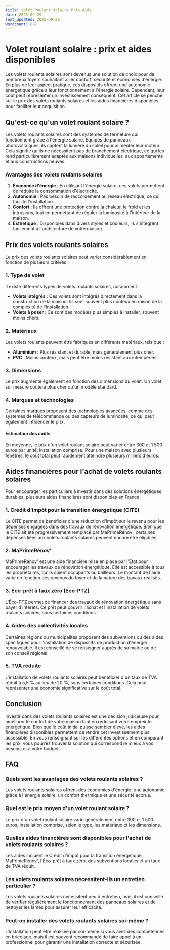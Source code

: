 ```yaml
---
title: Volet Roulant Solaire Prix Aide
date: 2025-09-29
last_updated: 2025-09-29
wordcount: 887
---
```


# Volet roulant solaire : prix et aides disponibles

Les volets roulants solaires sont devenus une solution de choix pour de nombreux foyers souhaitant allier confort, sécurité et économies d'énergie. En plus de leur aspect pratique, ces dispositifs offrent une autonomie énergétique grâce à leur fonctionnement à l'énergie solaire. Cependant, leur coût peut représenter un investissement conséquent. Cet article se penche sur le prix des volets roulants solaires et les aides financières disponibles pour faciliter leur acquisition.

## Qu'est-ce qu'un volet roulant solaire ?

Les volets roulants solaires sont des systèmes de fermeture qui fonctionnent grâce à l'énergie solaire. Équipés de panneaux photovoltaïques, ils captent la lumière du soleil pour alimenter leur moteur. Cela signifie qu'ils ne nécessitent pas de branchement électrique, ce qui les rend particulièrement adaptés aux maisons individuelles, aux appartements et aux constructions neuves.

### Avantages des volets roulants solaires

1. **Économie d'énergie** : En utilisant l'énergie solaire, ces volets permettent de réduire la consommation d'électricité.
2. **Autonomie** : Pas besoin de raccordement au réseau électrique, ce qui facilite l'installation.
3. **Confort** : Ils offrent une protection contre la chaleur, le froid et les intrusions, tout en permettant de réguler la luminosité à l'intérieur de la maison.
4. **Esthétique** : Disponibles dans divers styles et couleurs, ils s'intègrent facilement à l'architecture de votre maison.

## Prix des volets roulants solaires

Le prix des volets roulants solaires peut varier considérablement en fonction de plusieurs critères :

### 1. Type de volet

Il existe différents types de volets roulants solaires, notamment :

- **Volets intégrés** : Ces volets sont intégrés directement dans la construction de la maison. Ils sont souvent plus coûteux en raison de la complexité de l'installation.
- **Volets à poser** : Ce sont des modèles plus simples à installer, souvent moins chers.

### 2. Matériaux

Les volets roulants peuvent être fabriqués en différents matériaux, tels que :

- **Aluminium** : Plus résistant et durable, mais généralement plus cher.
- **PVC** : Moins coûteux, mais peut être moins résistant aux intempéries.

### 3. Dimensions

Le prix augmente également en fonction des dimensions du volet. Un volet sur mesure coûtera plus cher qu'un modèle standard.

### 4. Marques et technologies

Certaines marques proposent des technologies avancées, comme des systèmes de télécommande ou des capteurs de luminosité, ce qui peut également influencer le prix.

#### Estimation des coûts

En moyenne, le prix d'un volet roulant solaire peut varier entre 300 et 1 500 euros par unité, installation comprise. Pour une maison avec plusieurs fenêtres, le coût total peut rapidement atteindre plusieurs milliers d'euros.

## Aides financières pour l'achat de volets roulants solaires

Pour encourager les particuliers à investir dans des solutions énergétiques durables, plusieurs aides financières sont disponibles en France.

### 1. Crédit d'impôt pour la transition énergétique (CITE)

Le CITE permet de bénéficier d'une réduction d'impôt sur le revenu pour les dépenses engagées dans des travaux de rénovation énergétique. Bien que le CITE ait été progressivement remplacé par MaPrimeRénov', certaines dépenses liées aux volets roulants solaires peuvent encore être éligibles.

### 2. MaPrimeRénov'

MaPrimeRénov' est une aide financière mise en place par l'État pour encourager les travaux de rénovation énergétique. Elle est accessible à tous les propriétaires, qu'ils soient occupants ou bailleurs. Le montant de l'aide varie en fonction des revenus du foyer et de la nature des travaux réalisés.

### 3. Éco-prêt à taux zéro (Éco-PTZ)

L'Éco-PTZ permet de financer des travaux de rénovation énergétique sans payer d'intérêts. Ce prêt peut couvrir l'achat et l'installation de volets roulants solaires, sous certaines conditions.

### 4. Aides des collectivités locales

Certaines régions ou municipalités proposent des subventions ou des aides spécifiques pour l'installation de dispositifs de production d'énergie renouvelable. Il est conseillé de se renseigner auprès de sa mairie ou de son conseil régional.

### 5. TVA réduite

L'installation de volets roulants solaires peut bénéficier d'un taux de TVA réduit à 5,5 % au lieu de 20 %, sous certaines conditions. Cela peut représenter une économie significative sur le coût total.

## Conclusion

Investir dans des volets roulants solaires est une décision judicieuse pour améliorer le confort de votre maison tout en réduisant votre empreinte énergétique. Bien que le coût initial puisse sembler élevé, les aides financières disponibles permettent de rendre cet investissement plus accessible. En vous renseignant sur les différentes options et en comparant les prix, vous pourrez trouver la solution qui correspond le mieux à vos besoins et à votre budget.

## FAQ

### Quels sont les avantages des volets roulants solaires ?

Les volets roulants solaires offrent des économies d'énergie, une autonomie grâce à l'énergie solaire, un confort thermique et une sécurité accrue.

### Quel est le prix moyen d'un volet roulant solaire ?

Le prix d'un volet roulant solaire varie généralement entre 300 et 1 500 euros, installation comprise, selon le type, les matériaux et les dimensions.

### Quelles aides financières sont disponibles pour l'achat de volets roulants solaires ?

Les aides incluent le Crédit d'impôt pour la transition énergétique, MaPrimeRénov', l'Éco-prêt à taux zéro, des subventions locales et un taux de TVA réduit.

### Les volets roulants solaires nécessitent-ils un entretien particulier ?

Les volets roulants solaires nécessitent peu d'entretien, mais il est conseillé de vérifier régulièrement le fonctionnement des panneaux solaires et de nettoyer les lames pour assurer leur efficacité.

### Peut-on installer des volets roulants solaires soi-même ?

L'installation peut être réalisée par soi-même si vous avez des compétences en bricolage, mais il est souvent recommandé de faire appel à un professionnel pour garantir une installation correcte et sécurisée.